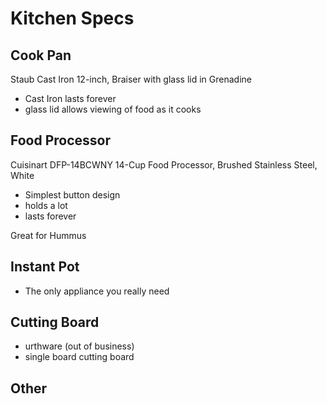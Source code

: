 # Kitchen Specs

## Cook Pan

Staub Cast Iron 12-inch, Braiser with glass lid in Grenadine 

- Cast Iron lasts forever
- glass lid allows viewing of food as it cooks

## Food Processor

Cuisinart DFP-14BCWNY 14-Cup Food Processor, Brushed Stainless Steel, White

- Simplest button design
- holds a lot
- lasts forever

Great for Hummus

## Instant Pot

- The only appliance you really need

## Cutting Board

- urthware (out of business)
- single board cutting board

## Other


